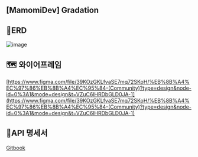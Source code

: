 ## [MamomiDev] Gradation
## 📃ERD
![image](https://github.com/mamomidev/gradation/assets/96118954/705be1cf-ba16-414b-9182-d4621d947b9d)


## 🗺️ 와이어프레임
[https://www.figma.com/file/39KOzGKLfvaSE7mq72SKoH/%EB%8B%A4%EC%97%86%EB%8B%A4%EC%95%84-(Community)?type=design&node-id=0%3A1&mode=design&t=VZuC6lHRDbGLD0JA-1](https://www.figma.com/file/39KOzGKLfvaSE7mq72SKoH/%EB%8B%A4%EC%97%86%EB%8B%A4%EC%95%84-(Community)?type=design&node-id=0%3A1&mode=design&t=VZuC6lHRDbGLD0JA-1)

## 📌API 명세서
[Gitbook](https://hhero.gitbook.io/hh99-semi-project/)

